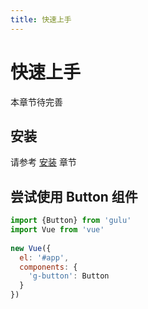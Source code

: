 ```yaml
---
title: 快速上手
---
```


# 快速上手

本章节待完善

## 安装

请参考 [安装](../install/README.md) 章节

## 尝试使用 Button 组件

```javascript 1.5
import {Button} from 'gulu'
import Vue from 'vue'
  
new Vue({
  el: '#app',
  components: {
    'g-button': Button
  }
})
```